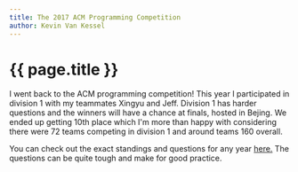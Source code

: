 ```yaml
---
title: The 2017 ACM Programming Competition
author: Kevin Van Kessel
---
```


{{ page.title }}
================

I went back to the ACM programming competition!
This year I participated in division 1 with my teammates Xingyu and Jeff.
Division 1 has harder questions and the winners will have a chance at finals, hosted in Bejing.
We ended up getting 10th place which I'm more than happy with considering there were 72 teams competing in division 1 and around teams 160 overall.

You can check out the exact standings and questions for any year [here.](http://www.acmicpc-pacnw.org/results.htm)
The questions can be quite tough and make for good practice.
